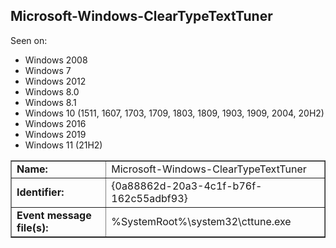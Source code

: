 ## Microsoft-Windows-ClearTypeTextTuner

Seen on:
* Windows 2008
* Windows 7
* Windows 2012
* Windows 8.0
* Windows 8.1
* Windows 10 (1511, 1607, 1703, 1709, 1803, 1809, 1903, 1909, 2004, 20H2)
* Windows 2016
* Windows 2019
* Windows 11 (21H2)

<table border="1" class="docutils">
  <tbody>
    <tr>
      <td><b>Name:</b></td>
      <td>Microsoft-Windows-ClearTypeTextTuner</td>
    </tr>
    <tr>
      <td><b>Identifier:</b></td>
      <td>{0a88862d-20a3-4c1f-b76f-162c55adbf93}</td>
    </tr>
    <tr>
      <td><b>Event message file(s):</b></td>
      <td>%SystemRoot%\system32\cttune.exe</td>
    </tr>
  </tbody>
</table>

&nbsp;

